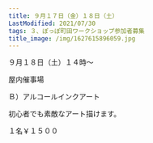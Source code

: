 ```yaml
---
title: ９月１７日（金）１８日（土）
LastModified: 2021/07/30
tags: ３、ぽっぽ町田ワークショップ参加者募集
title_image: /img/1627615896059.jpg
---
```

９月１８日（土）１４時～

屋内催事場

Ｂ）アルコールインクアート

初心者でも素敵なアート描けます。

１名￥１５００